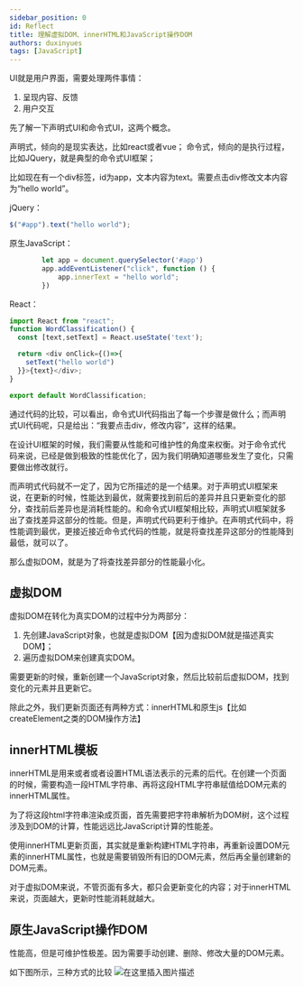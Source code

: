 ```yaml
---
sidebar_position: 0
id: Reflect
title: 理解虚拟DOM、innerHTML和JavaScript操作DOM
authors: duxinyues
tags: [JavaScript]
---
```

UI就是用户界面，需要处理两件事情：

1. 呈现内容、反馈
2. 用户交互

先了解一下声明式UI和命令式UI，这两个概念。

声明式，倾向的是现实表达，比如react或者vue；
命令式，倾向的是执行过程，比如JQuery，就是典型的命令式UI框架；

比如现在有一个div标签，id为app，文本内容为text。需要点击div修改文本内容为“hello world”。

jQuery：

```javascript
$("#app").text("hello world");
```

原生JavaScript：

```javascript
        let app = document.querySelector('#app')
        app.addEventListener("click", function () {
            app.innerText = "hello world";
        })
```
React：

```javascript
import React from "react";
function WordClassification() {
  const [text,setText] = React.useState('text');

  return <div onClick={()=>{
    setText("hello world")
  }}>{text}</div>;
}

export default WordClassification;
```
通过代码的比较，可以看出，命令式UI代码指出了每一个步骤是做什么；而声明式UI代码呢，只是给出：“我要点击div，修改内容”，这样的结果。

在设计UI框架的时候，我们需要从性能和可维护性的角度来权衡。对于命令式代码来说，已经是做到极致的性能优化了，因为我们明确知道哪些发生了变化，只需要做出修改就行。

而声明式代码就不一定了，因为它所描述的是一个结果。对于声明式UI框架来说，在更新的时候，性能达到最优，就需要找到前后的差异并且只更新变化的部分，查找前后差异也是消耗性能的。和命令式UI框架相比较，声明式UI框架就多出了查找差异这部分的性能。但是，声明式代码更利于维护。在声明式代码中，将性能调到最优，更接近接近命令式代码的性能，就是将查找差异这部分的性能降到最低，就可以了。

那么虚拟DOM，就是为了将查找差异部分的性能最小化。
## 虚拟DOM
虚拟DOM在转化为真实DOM的过程中分为两部分：

1. 先创建JavaScript对象，也就是虚拟DOM【因为虚拟DOM就是描述真实DOM】；
2. 遍历虚拟DOM来创建真实DOM。

需要更新的时候，重新创建一个JavaScript对象，然后比较前后虚拟DOM，找到变化的元素并且更新它。

除此之外，我们更新页面还有两种方式：innerHTML和原生js【比如createElement之类的DOM操作方法】

## innerHTML模板
innerHTML是用来或者或者设置HTML语法表示的元素的后代。在创建一个页面的时候，需要构造一段HTML字符串、再将这段HTML字符串赋值给DOM元素的innerHTML属性。

为了将这段html字符串渲染成页面，首先需要把字符串解析为DOM树，这个过程涉及到DOM的计算，性能远远比JavaScript计算的性能差。

使用innerHTML更新页面，其实就是重新构建HTML字符串，再重新设置DOM元素的innerHTML属性，也就是需要销毁所有旧的DOM元素，然后再全量创建新的DOM元素。

对于虚拟DOM来说，不管页面有多大，都只会更新变化的内容；对于innerHTML来说，页面越大，更新时性能消耗就越大。

## 原生JavaScript操作DOM
性能高，但是可维护性极差。因为需要手动创建、删除、修改大量的DOM元素。

如下图所示，三种方式的比较
![在这里插入图片描述](https://img-blog.csdnimg.cn/5e98e945be1a4b3cb979222de7f82b8e.png)

